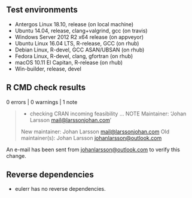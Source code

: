 ## Test environments
* Antergos Linux 18.10, release (on local machine)
* Ubuntu 14.04, release, clang+valgrind, gcc (on travis)
* Windows Server 2012 R2 x64 release (on appveyor)
* Ubuntu Linux 16.04 LTS, R-release, GCC (on rhub)
* Debian Linux, R-devel, GCC ASAN/UBSAN (on rhub)
* Fedora Linux, R-devel, clang, gfortran (on rhub)
* macOS 10.11 El Capitan, R-release (on rhub)
* Win-builder, release, devel 

## R CMD check results

0 errors | 0 warnings | 1 note

> * checking CRAN incoming feasibility ... NOTE
> Maintainer: ‘Johan Larsson <mail@larssonjohan.com>’
> 
> New maintainer:
>   Johan Larsson <mail@larssonjohan.com>
> Old maintainer(s):
>   Johan Larsson <johanlarsson@outlook.com>

An e-mail has been sent from <johanlarsson@outlook.com> to verify this
change.

## Reverse dependencies

* eulerr has no reverse dependencies.
